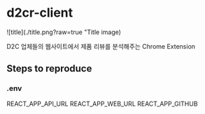# d2cr-client
![title](./title.png?raw=true "Title image)

D2C 업체들의 웹사이트에서 제품 리뷰를 분석해주는 Chrome Extension


## Steps to reproduce

### .env
REACT_APP_API_URL 
REACT_APP_WEB_URL
REACT_APP_GITHUB
